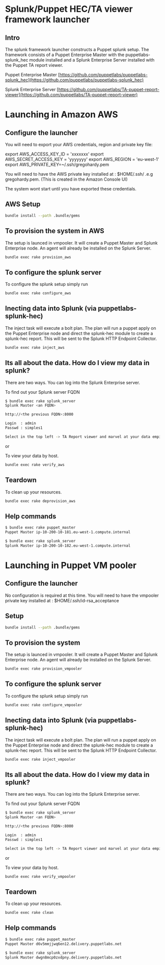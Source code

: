 # Splunk/Puppet HEC/TA viewer framework launcher

## Intro

The splunk framework launcher constructs a Puppet splunk setup. The framework consists of a Puppet Enterprise Master with the puppetlabs-splunk_hec module installed and a Splunk Enterprise Server installed with the Puppet TA report viewer.

Puppet Enterprise Master
[https://github.com/puppetlabs/puppetlabs-splunk_hec](https://github.com/puppetlabs/puppetlabs-splunk_hec)

Splunk Enterprise Server
[https://github.com/puppetlabs/TA-puppet-report-viewer](https://github.com/puppetlabs/TA-puppet-report-viewer)

# Launching in Amazon AWS

## Configure the launcher

You will need to export your AWS credentials, region and private key file:

export AWS_ACCESS_KEY_ID = 'xxxxxxx'
export AWS_SECRET_ACCESS_KEY = 'yyyyyyy'
export AWS_REGION = 'eu-west-1'
export AWS_PRIVATE_KEY=~/.ssh/gregohardy.pem

You will need to have the AWS private key installed at :
$HOME/.ssh/ .e.g gregohardy.pem. (This is created in the Amazon Console UI)

The system wont start until you have exported these credentials.

## AWS Setup

```bash
bundle install --path .bundle/gems
```

## To provision the system in AWS

The setup is launced in vmpooler. It will create a Puppet Master and Splunk Enterprise node.
An agent will already be installed on the Splunk Server.

```bash
bundle exec rake provision_aws
```

## To configure the splunk server

To configure the splunk setup simply run

```bash
bundle exec rake configure_aws
```

## Inecting data into Splunk (via puppetlabs-splunk-hec)

The inject task will execute a bolt plan. The plan will run a puppet apply on the Puppet Enterprise 
node and direct the splunk-hec module to create a splunk-hec report. This will be sent to the Splunk
HTTP Endpoint Collector.

```bash
bundle exec rake inject_aws
```

## Its all about the data. How do I view my data in splunk?

There are two ways. You can log into the Splunk Enterprise server.

To find out your Splunk server FQDN 

```bash
$ bundle exec rake splunk_server
Splunk Master <an FQDN>

http://<the previous FQDN>:8000

Login  : admin
Passwd : simples1

Select in the top left -> TA Report viewer and marvel at your data empire.
```

or

To view your data by host.

```bash
bundle exec rake verify_aws
```

## Teardown

To clean up your resources.

```bash
bundle exec rake deprovision_aws
```

## Help commands

```bash
$ bundle exec rake puppet_master
Puppet Master ip-10-200-10-181.eu-west-1.compute.internal

$ bundle exec rake splunk_server
Splunk Master ip-10-200-10-182.eu-west-1.compute.internal
```

# Launching in Puppet VM pooler 

## Configure the launcher 

No configuration is required at this time. You will need to have the vmpooler private key installed at :
$HOME/.ssh/id-rsa_acceptance

## Setup

```bash
bundle install --path .bundle/gems
```

## To provision the system

The setup is launced in vmpooler. It will create a Puppet Master and Splunk Enterprise node.
An agent will already be installed on the Splunk Server.

```bash
bundle exec rake provision_vmpooler
```

## To configure the splunk server

To configure the splunk setup simply run

```bash
bundle exec rake configure_vmpooler
```

## Inecting data into Splunk (via puppetlabs-splunk-hec)

The inject task will execute a bolt plan. The plan will run a puppet apply on the Puppet Enterprise 
node and direct the splunk-hec module to create a splunk-hec report. This will be sent to the Splunk
HTTP Endpoint Collector.

```bash
bundle exec rake inject_vmpooler
```

## Its all about the data. How do I view my data in splunk?

There are two ways. You can log into the Splunk Enterprise server.

To find out your Splunk server FQDN 

```bash
$ bundle exec rake splunk_server
Splunk Master <an FQDN>

http://<the previous FQDN>:8000

Login  : admin
Passwd : simples1

Select in the top left -> TA Report viewer and marvel at your data empire.
```

or

To view your data by host.

```bash
bundle exec rake verify_vmpooler
```

## Teardown

To clean up your resources.

```bash
bundle exec rake clean
```

## Help commands

```bash
$ bundle exec rake puppet_master
Puppet Master d6v5mmjjwq6en12.delivery.puppetlabs.net

$ bundle exec rake splunk_server
Splunk Master dwgn8mcp0zxdpny.delivery.puppetlabs.net
```



